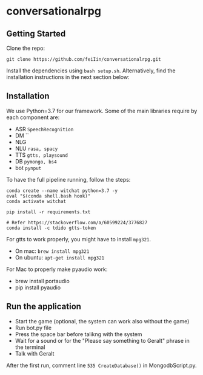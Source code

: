 # conversationalrpg

## Getting Started

Clone the repo:

```
git clone https://github.com/feiIin/conversationalrpg.git
```

Install the dependencies using `bash setup.sh`. Alternatively, find the installation instructions in the next section below:

## Installation

We use Python=3.7 for our framework. Some of the main libraries require by each component are:

- ASR `SpeechRecognition`
- DM ``
- NLG 
- NLU `rasa, spacy`
- TTS `gtts, playsound`
- DB `pymongo, bs4`
- bot `pynput`

To have the full pipeline running, follow the steps: 
```
conda create --name witchat python=3.7 -y
eval "$(conda shell.bash hook)"
conda activate witchat

pip install -r requirements.txt

# Refer https://stackoverflow.com/a/60599224/3776827
conda install -c tdido gtts-token
```

For gtts to work properly, you might have to install `mpg321`. 

- On mac: `brew install mpg321`
- On ubuntu: `apt-get install mpg321`

For Mac to properly make pyaudio work:
- brew install portaudio
- pip install pyaudio

## Run the application


- Start the game (optional, the system can work also without the game)
- Run bot.py file
- Press the space bar before talikng with the system
- Wait for a sound or for the "Please say something to Geralt" phrase in the terminal
- Talk with Geralt

After the first run, comment line `535 CreateDatabase()` in MongodbScript.py.
